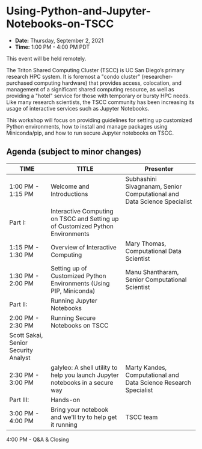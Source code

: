 # Using-Python-and-Jupyter-Notebooks-on-TSCC

* **Date:**  Thursday, September 2, 2021
* **Time:** 1:00 PM - 4:00 PM PDT

This event will be held remotely.

The Triton Shared Computing Cluster (TSCC) is UC San Diego’s primary research HPC system. It is foremost a "condo cluster" (researcher-purchased computing hardware) that provides access, colocation, and management of a significant shared computing resource, as well as providing a "hotel" service for those with temporary or bursty HPC needs. Like many research scientists, the TSCC community has been increasing its usage of interactive services such as Jupyter Notebooks.

This workshop will focus on providing guidelines for setting up customized Python environments, how to install and manage packages using Miniconda/pip, and how to run secure Jupyter notebooks on TSCC.

## Agenda (subject to minor changes)
| **TIME** |  **TITLE** | **Presenter** |
| ----- | -----  | ----- |
| 1:00 PM - 1:15 PM  |  Welcome and Introductions | Subhashini Sivagnanam, Senior Computational and Data Science Specialist | 
 | Part I:  |  Interactive Computing on TSCC and Setting up of Customized Python Environments |  | 
 | 1:15 PM - 1:30 PM  |  Overview of Interactive Computing | Mary Thomas, Computational Data Scientist | 
 | 1:30 PM - 2:00 PM  |  Setting up of Customized Python Environments (Using PIP, Miniconda) | Manu Shantharam, Senior Computational Scientist | 
 | Part II:  | Running Jupyter Notebooks |  | 
 | 2:00 PM - 2:30 PM  |  Running Secure Notebooks on TSCC
 | Scott Sakai, Senior Security Analyst
 | 2:30 PM - 3:00 PM  |  galyleo: A shell utility to help you launch Jupyter notebooks in a secure way | Marty Kandes, Computational and Data Science Research Specialist | 
 | Part III:  | Hands-on | | 
 | 3:00 PM - 4:00 PM  |  Bring your notebook and we'll try to help get it running | TSCC team | 
4:00 PM - Q&A & Closing
